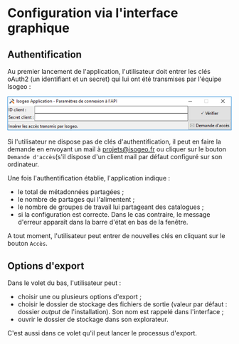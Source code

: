 # Configuration via l'interface graphique

## Authentification

Au premier lancement de l'application, l'utilisateur doit entrer les clés oAuth2 \(un identifiant et un secret\) qui lui ont été transmises par l'équipe Isogeo :

![](/assets/isogeo2office_auth_form_FR.png)

Si l'utilisateur ne dispose pas de clés d'authentification, il peut en faire la demande en envoyant un mail à [projets@isogeo.fr](mailto:projets@isogeo.fr) ou cliquer sur le bouton `Demande d'accès`\(s'il dispose d'un client mail par défaut configuré sur son ordinateur.

Une fois l'authentification établie, l'application indique :

* le total de métadonnées partagées ;
* le nombre de partages qui l'alimentent ;
* le nombre de groupes de travail lui partageant des catalogues ;
* si la configuration est correcte. Dans le cas contraire, le message d'erreur apparaît dans la barre d'état en bas de la fenêtre.

A tout moment, l'utilisateur peut entrer de nouvelles clés en cliquant sur le bouton `Accès`. 





## Options d'export

Dans le volet du bas, l'utilisateur peut :

* choisir une ou plusieurs options d'export ;
* choisir le dossier de stockage des fichiers de sortie \(valeur par défaut : dossier _output_ de l'installation\). Son nom est rappelé dans l'interface ;
* ouvrir le dossier de stockage dans son explorateur.

C'est aussi dans ce volet qu'il peut lancer le processus d'export.



